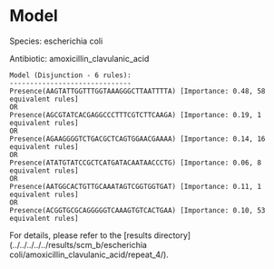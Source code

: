 
# Model

Species: escherichia coli

Antibiotic: amoxicillin_clavulanic_acid

```
Model (Disjunction - 6 rules):
------------------------------
Presence(AAGTATTGGTTTGGTAAAGGGCTTAATTTTA) [Importance: 0.48, 58 equivalent rules]
OR
Presence(AGCGTATCACGAGGCCCTTTCGTCTTCAAGA) [Importance: 0.19, 1 equivalent rules]
OR
Presence(AGAAGGGGTCTGACGCTCAGTGGAACGAAAA) [Importance: 0.14, 16 equivalent rules]
OR
Presence(ATATGTATCCGCTCATGATACAATAACCCTG) [Importance: 0.06, 8 equivalent rules]
OR
Presence(AATGGCACTGTTGCAAATAGTCGGTGGTGAT) [Importance: 0.11, 1 equivalent rules]
OR
Presence(ACGGTGCGCAGGGGGTCAAAGTGTCACTGAA) [Importance: 0.10, 53 equivalent rules]

```

For details, please refer to the [results directory](../../../../../results/scm_b/escherichia coli/amoxicillin_clavulanic_acid/repeat_4/).

